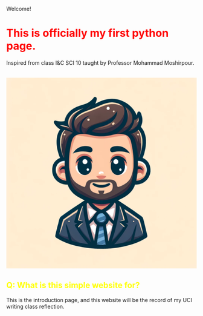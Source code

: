 Welcome!
</head>
<body>
    <h1 style="color:red;">This is officially my first python page.</h1>
    <p>Inspired from class I&C SCI 10 taught by Professor Mohammad Moshirpour.</p>
<Image>
   <img src="50be3d30-503f-4eb6-92f9-4fabecf4ef62.webp">


<h2 style="color:yellow;">Q: What is this simple website for?</h2>
    <p>This is the introduction page, and this website will be the record of my UCI writing class reflection.</p>
